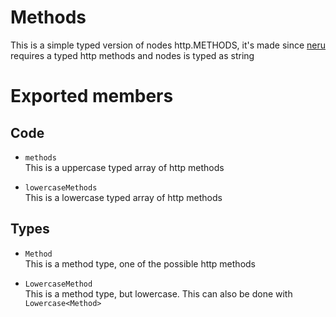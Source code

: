 # Methods

This is a simple typed version of nodes http.METHODS, it's made since [neru](https://github.com/ghostdevv/neru) requires a typed http methods and nodes is typed as string

# Exported members

## Code

-   `methods`<br />
    This is a uppercase typed array of http methods

-   `lowercaseMethods`<br />
    This is a lowercase typed array of http methods

## Types

-   `Method`<br />
    This is a method type, one of the possible http methods

-   `LowercaseMethod`<br />
    This is a method type, but lowercase. This can also be done with `Lowercase<Method>`